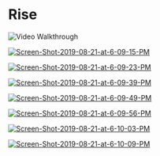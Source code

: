 # Rise
  <img src='https://i.ibb.co/hHy3zFN/Screen-Shot-2019-08-21-at-6-09-03-PM.png' title='Video Walkthrough' width='' alt='Video Walkthrough' />

<a href="https://ibb.co/fQsmdrn"><img src="https://i.ibb.co/vDS24LQ/Screen-Shot-2019-08-21-at-6-09-15-PM.png" alt="Screen-Shot-2019-08-21-at-6-09-15-PM" border="0"></a>

<a href="https://ibb.co/sQQT54D"><img src="https://i.ibb.co/TRRQKGn/Screen-Shot-2019-08-21-at-6-09-23-PM.png" alt="Screen-Shot-2019-08-21-at-6-09-23-PM" border="0"></a>

<a href="https://ibb.co/QrDmRMS"><img src="https://i.ibb.co/dGmKqDC/Screen-Shot-2019-08-21-at-6-09-39-PM.png" alt="Screen-Shot-2019-08-21-at-6-09-39-PM" border="0"></a>

<a href="https://ibb.co/7W3KQsZ"><img src="https://i.ibb.co/G2ZR9z8/Screen-Shot-2019-08-21-at-6-09-49-PM.png" alt="Screen-Shot-2019-08-21-at-6-09-49-PM" border="0"></a>

<a href="https://ibb.co/Gvdc5Gd"><img src="https://i.ibb.co/vxcZjfc/Screen-Shot-2019-08-21-at-6-09-56-PM.png" alt="Screen-Shot-2019-08-21-at-6-09-56-PM" border="0"></a>

<a href="https://ibb.co/Zzpz9Kz"><img src="https://i.ibb.co/Qv3v0nv/Screen-Shot-2019-08-21-at-6-10-03-PM.png" alt="Screen-Shot-2019-08-21-at-6-10-03-PM" border="0"></a>

<a href="https://ibb.co/bRgrBKr"><img src="https://i.ibb.co/QjF6NK6/Screen-Shot-2019-08-21-at-6-10-09-PM.png" alt="Screen-Shot-2019-08-21-at-6-10-09-PM" border="0"></a>
